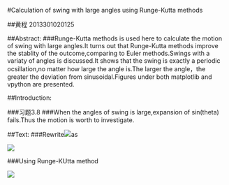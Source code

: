 #Calculation of swing with large angles using Runge-Kutta methods

##黄程   2013301020125

##Abstract:
###Runge-Kutta methods is used here to calculate the motion of swing with large angles.It turns out that Runge-Kutta methods improve the stablity of the outcome,comparing to Euler methods.Swings with a variaty of angles is discussed.It shows that the swing is exactly a periodic ocsillation,no matter how large the angle is.The larger the angle，the greater the deviation from sinusoidal.Figures under both matplotlib and vpython are presented.

##Introduction:

###习题3.8
###When the angles of swing is large,expansion of sin(theta) fails.Thus the motion is worth to investigate.

##Text:
###Rewrite![](https://raw.githubusercontent.com/chenghuang2016/computationalphysics_N2013301020125/master/%E7%AC%AC%E5%85%AB%E6%AC%A1%E4%BD%9C%E4%B8%9A/principal.png)as

![](https://raw.githubusercontent.com/chenghuang2016/computationalphysics_N2013301020125/master/%E7%AC%AC%E5%85%AB%E6%AC%A1%E4%BD%9C%E4%B8%9A/formula.png)

###Using Runge-KUtta method

![](https://raw.githubusercontent.com/chenghuang2016/computationalphysics_N2013301020125/master/%E7%AC%AC%E5%85%AB%E6%AC%A1%E4%BD%9C%E4%B8%9A/Runge-Kuttamethod.png)


